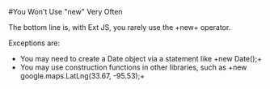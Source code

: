 #You Won't Use "new" Very Often

The bottom line is, with Ext JS, you rarely use the +new+ operator. 

Exceptions are:

- You may need to create a Date object via a statement like +new Date();+
- You may use construction functions in other libraries, such as +new google.maps.LatLng(33.67, -95.53);+
